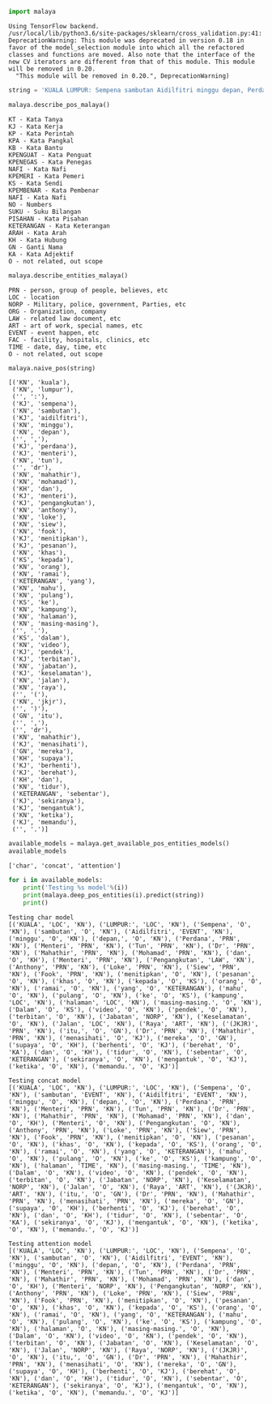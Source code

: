 

```python
import malaya
```

    Using TensorFlow backend.
    /usr/local/lib/python3.6/site-packages/sklearn/cross_validation.py:41: DeprecationWarning: This module was deprecated in version 0.18 in favor of the model_selection module into which all the refactored classes and functions are moved. Also note that the interface of the new CV iterators are different from that of this module. This module will be removed in 0.20.
      "This module will be removed in 0.20.", DeprecationWarning)



```python
string = 'KUALA LUMPUR: Sempena sambutan Aidilfitri minggu depan, Perdana Menteri Tun Dr Mahathir Mohamad dan Menteri Pengangkutan Anthony Loke Siew Fook menitipkan pesanan khas kepada orang ramai yang mahu pulang ke kampung halaman masing-masing. Dalam video pendek terbitan Jabatan Keselamatan Jalan Raya (JKJR) itu, Dr Mahathir menasihati mereka supaya berhenti berehat dan tidur sebentar  sekiranya mengantuk ketika memandu.'
```


```python
malaya.describe_pos_malaya()
```

    KT - Kata Tanya
    KJ - Kata Kerja
    KP - Kata Perintah
    KPA - Kata Pangkal
    KB - Kata Bantu
    KPENGUAT - Kata Penguat
    KPENEGAS - Kata Penegas
    NAFI - Kata Nafi
    KPEMERI - Kata Pemeri
    KS - Kata Sendi
    KPEMBENAR - Kata Pembenar
    NAFI - Kata Nafi
    NO - Numbers
    SUKU - Suku Bilangan
    PISAHAN - Kata Pisahan
    KETERANGAN - Kata Keterangan
    ARAH - Kata Arah
    KH - Kata Hubung
    GN - Ganti Nama
    KA - Kata Adjektif
    O - not related, out scope



```python
malaya.describe_entities_malaya()
```

    PRN - person, group of people, believes, etc
    LOC - location
    NORP - Military, police, government, Parties, etc
    ORG - Organization, company
    LAW - related law document, etc
    ART - art of work, special names, etc
    EVENT - event happen, etc
    FAC - facility, hospitals, clinics, etc
    TIME - date, day, time, etc
    O - not related, out scope



```python
malaya.naive_pos(string)
```




    [('KN', 'kuala'),
     ('KN', 'lumpur'),
     ('', ':'),
     ('KJ', 'sempena'),
     ('KN', 'sambutan'),
     ('KJ', 'aidilfitri'),
     ('KN', 'minggu'),
     ('KN', 'depan'),
     ('', ','),
     ('KJ', 'perdana'),
     ('KJ', 'menteri'),
     ('KN', 'tun'),
     ('', 'dr'),
     ('KN', 'mahathir'),
     ('KN', 'mohamad'),
     ('KH', 'dan'),
     ('KJ', 'menteri'),
     ('KJ', 'pengangkutan'),
     ('KN', 'anthony'),
     ('KN', 'loke'),
     ('KN', 'siew'),
     ('KN', 'fook'),
     ('KJ', 'menitipkan'),
     ('KJ', 'pesanan'),
     ('KN', 'khas'),
     ('KS', 'kepada'),
     ('KN', 'orang'),
     ('KN', 'ramai'),
     ('KETERANGAN', 'yang'),
     ('KN', 'mahu'),
     ('KN', 'pulang'),
     ('KS', 'ke'),
     ('KN', 'kampung'),
     ('KN', 'halaman'),
     ('KN', 'masing-masing'),
     ('', '.'),
     ('KS', 'dalam'),
     ('KN', 'video'),
     ('KJ', 'pendek'),
     ('KJ', 'terbitan'),
     ('KN', 'jabatan'),
     ('KJ', 'keselamatan'),
     ('KN', 'jalan'),
     ('KN', 'raya'),
     ('', '('),
     ('KN', 'jkjr'),
     ('', ')'),
     ('GN', 'itu'),
     ('', ','),
     ('', 'dr'),
     ('KN', 'mahathir'),
     ('KJ', 'menasihati'),
     ('GN', 'mereka'),
     ('KH', 'supaya'),
     ('KJ', 'berhenti'),
     ('KJ', 'berehat'),
     ('KH', 'dan'),
     ('KN', 'tidur'),
     ('KETERANGAN', 'sebentar'),
     ('KJ', 'sekiranya'),
     ('KJ', 'mengantuk'),
     ('KN', 'ketika'),
     ('KJ', 'memandu'),
     ('', '.')]




```python
available_models = malaya.get_available_pos_entities_models()
available_models
```




    ['char', 'concat', 'attention']




```python
for i in available_models:
    print('Testing %s model'%(i))
    print(malaya.deep_pos_entities(i).predict(string))
    print()
```

    Testing char model
    [('KUALA', 'LOC', 'KN'), ('LUMPUR:', 'LOC', 'KN'), ('Sempena', 'O', 'KN'), ('sambutan', 'O', 'KN'), ('Aidilfitri', 'EVENT', 'KN'), ('minggu', 'O', 'KN'), ('depan,', 'O', 'KN'), ('Perdana', 'PRN', 'KN'), ('Menteri', 'PRN', 'KN'), ('Tun', 'PRN', 'KN'), ('Dr', 'PRN', 'KN'), ('Mahathir', 'PRN', 'KN'), ('Mohamad', 'PRN', 'KN'), ('dan', 'O', 'KH'), ('Menteri', 'PRN', 'KN'), ('Pengangkutan', 'LAW', 'KN'), ('Anthony', 'PRN', 'KN'), ('Loke', 'PRN', 'KN'), ('Siew', 'PRN', 'KN'), ('Fook', 'PRN', 'KN'), ('menitipkan', 'O', 'KN'), ('pesanan', 'O', 'KN'), ('khas', 'O', 'KN'), ('kepada', 'O', 'KS'), ('orang', 'O', 'KN'), ('ramai', 'O', 'KN'), ('yang', 'O', 'KETERANGAN'), ('mahu', 'O', 'KN'), ('pulang', 'O', 'KN'), ('ke', 'O', 'KS'), ('kampung', 'LOC', 'KN'), ('halaman', 'LOC', 'KN'), ('masing-masing.', 'O', 'KN'), ('Dalam', 'O', 'KS'), ('video', 'O', 'KN'), ('pendek', 'O', 'KN'), ('terbitan', 'O', 'KN'), ('Jabatan', 'NORP', 'KN'), ('Keselamatan', 'O', 'KN'), ('Jalan', 'LOC', 'KN'), ('Raya', 'ART', 'KN'), ('(JKJR)', 'PRN', 'KN'), ('itu,', 'O', 'GN'), ('Dr', 'PRN', 'KN'), ('Mahathir', 'PRN', 'KN'), ('menasihati', 'O', 'KJ'), ('mereka', 'O', 'GN'), ('supaya', 'O', 'KH'), ('berhenti', 'O', 'KJ'), ('berehat', 'O', 'KA'), ('dan', 'O', 'KH'), ('tidur', 'O', 'KN'), ('sebentar', 'O', 'KETERANGAN'), ('sekiranya', 'O', 'KN'), ('mengantuk', 'O', 'KJ'), ('ketika', 'O', 'KN'), ('memandu.', 'O', 'KJ')]

    Testing concat model
    [('KUALA', 'LOC', 'KN'), ('LUMPUR:', 'LOC', 'KN'), ('Sempena', 'O', 'KN'), ('sambutan', 'EVENT', 'KN'), ('Aidilfitri', 'EVENT', 'KN'), ('minggu', 'O', 'KN'), ('depan,', 'O', 'KN'), ('Perdana', 'PRN', 'KN'), ('Menteri', 'PRN', 'KN'), ('Tun', 'PRN', 'KN'), ('Dr', 'PRN', 'KN'), ('Mahathir', 'PRN', 'KN'), ('Mohamad', 'PRN', 'KN'), ('dan', 'O', 'KH'), ('Menteri', 'O', 'KN'), ('Pengangkutan', 'O', 'KN'), ('Anthony', 'PRN', 'KN'), ('Loke', 'PRN', 'KN'), ('Siew', 'PRN', 'KN'), ('Fook', 'PRN', 'KN'), ('menitipkan', 'O', 'KN'), ('pesanan', 'O', 'KN'), ('khas', 'O', 'KN'), ('kepada', 'O', 'KS'), ('orang', 'O', 'KN'), ('ramai', 'O', 'KN'), ('yang', 'O', 'KETERANGAN'), ('mahu', 'O', 'KN'), ('pulang', 'O', 'KN'), ('ke', 'O', 'KS'), ('kampung', 'O', 'KN'), ('halaman', 'TIME', 'KN'), ('masing-masing.', 'TIME', 'KN'), ('Dalam', 'O', 'KN'), ('video', 'O', 'KN'), ('pendek', 'O', 'KN'), ('terbitan', 'O', 'KN'), ('Jabatan', 'NORP', 'KN'), ('Keselamatan', 'NORP', 'KN'), ('Jalan', 'O', 'KN'), ('Raya', 'ART', 'KN'), ('(JKJR)', 'ART', 'KN'), ('itu,', 'O', 'GN'), ('Dr', 'PRN', 'KN'), ('Mahathir', 'PRN', 'KN'), ('menasihati', 'PRN', 'KN'), ('mereka', 'O', 'GN'), ('supaya', 'O', 'KH'), ('berhenti', 'O', 'KJ'), ('berehat', 'O', 'KN'), ('dan', 'O', 'KH'), ('tidur', 'O', 'KN'), ('sebentar', 'O', 'KA'), ('sekiranya', 'O', 'KJ'), ('mengantuk', 'O', 'KN'), ('ketika', 'O', 'KN'), ('memandu.', 'O', 'KJ')]

    Testing attention model
    [('KUALA', 'LOC', 'KN'), ('LUMPUR:', 'LOC', 'KN'), ('Sempena', 'O', 'KN'), ('sambutan', 'O', 'KN'), ('Aidilfitri', 'EVENT', 'KN'), ('minggu', 'O', 'KN'), ('depan,', 'O', 'KN'), ('Perdana', 'PRN', 'KN'), ('Menteri', 'PRN', 'KN'), ('Tun', 'PRN', 'KN'), ('Dr', 'PRN', 'KN'), ('Mahathir', 'PRN', 'KN'), ('Mohamad', 'PRN', 'KN'), ('dan', 'O', 'KH'), ('Menteri', 'NORP', 'KN'), ('Pengangkutan', 'NORP', 'KN'), ('Anthony', 'PRN', 'KN'), ('Loke', 'PRN', 'KN'), ('Siew', 'PRN', 'KN'), ('Fook', 'PRN', 'KN'), ('menitipkan', 'O', 'KN'), ('pesanan', 'O', 'KN'), ('khas', 'O', 'KN'), ('kepada', 'O', 'KS'), ('orang', 'O', 'KN'), ('ramai', 'O', 'KN'), ('yang', 'O', 'KETERANGAN'), ('mahu', 'O', 'KN'), ('pulang', 'O', 'KN'), ('ke', 'O', 'KS'), ('kampung', 'O', 'KN'), ('halaman', 'O', 'KN'), ('masing-masing.', 'O', 'KN'), ('Dalam', 'O', 'KN'), ('video', 'O', 'KN'), ('pendek', 'O', 'KN'), ('terbitan', 'O', 'KN'), ('Jabatan', 'O', 'KN'), ('Keselamatan', 'O', 'KN'), ('Jalan', 'NORP', 'KN'), ('Raya', 'NORP', 'KN'), ('(JKJR)', 'O', 'KN'), ('itu,', 'O', 'GN'), ('Dr', 'PRN', 'KN'), ('Mahathir', 'PRN', 'KN'), ('menasihati', 'O', 'KN'), ('mereka', 'O', 'GN'), ('supaya', 'O', 'KH'), ('berhenti', 'O', 'KJ'), ('berehat', 'O', 'KN'), ('dan', 'O', 'KH'), ('tidur', 'O', 'KN'), ('sebentar', 'O', 'KETERANGAN'), ('sekiranya', 'O', 'KJ'), ('mengantuk', 'O', 'KN'), ('ketika', 'O', 'KN'), ('memandu.', 'O', 'KJ')]




```python

```
